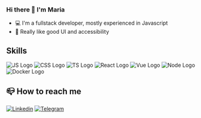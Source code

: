 ### Hi there 👋 I'm Maria

- 💻 I'm a fullstack developer, mostly experienced in Javascript
- 🧩 Really like good UI and accessibility

## Skills
![JS Logo](https://img.shields.io/badge/JavaScript-323330?style=for-the-badge&logo=javascript&logoColor=F7DF1E)
![CSS Logo](https://img.shields.io/badge/CSS3-1572B6?style=for-the-badge&logo=css3&logoColor=white)
![TS Logo](https://img.shields.io/badge/TypeScript-007ACC?style=for-the-badge&logo=typescript&logoColor=white)
![React Logo](https://img.shields.io/badge/React-20232A?style=for-the-badge&logo=react&logoColor=61DAFB)
![Vue Logo](https://img.shields.io/badge/Vue.js-35495E?style=for-the-badge&logo=vue.js&logoColor=4FC08D)
![Node Logo](https://img.shields.io/badge/Node.js-43853D?style=for-the-badge&logo=node.js&logoColor=white)
![Docker Logo](https://img.shields.io/badge/Docker-2CA5E0?style=for-the-badge&logo=docker&logoColor=white)

## 📪 How to reach me

[![Linkedin](https://img.shields.io/badge/LinkedIn-0077B5?style=for-the-badge&logo=linkedin&logoColor=white)](https://www.linkedin.com/in/maryia-piaredryi-a4487180/)
[![Telegram](https://img.shields.io/badge/Telegram-2CA5E0?style=for-the-badge&logo=telegram&logoColor=white)](https://t.me/mankutila)
